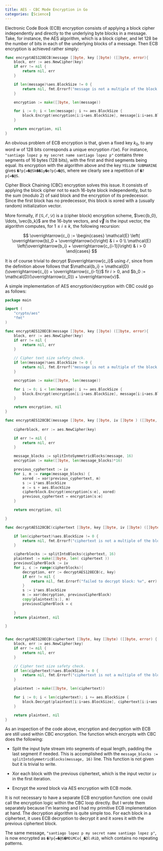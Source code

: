 ```yaml
---
title: AES - CBC Mode Encryption in Go
categories: [Science]
---
```


Electronic Code Book (ECB) encryption consists of applying a block cipher
independently and directly to the underlying byte blocks in a message. Take,
for instance, the AES algorithm, which is a block cipher, and let $128$ be
the number of bits in each of the underlying blocks of a message. Then ECB encryption 
is achieved rather simply:

```go 
func encryptAES128ECB(message []byte, key []byte) ([]byte, error){
	block, err := aes.NewCipher(key)
	if err != nil {
		return nil, err
	}

	if len(message)%aes.BlockSize != 0 {
		return nil, fmt.Errorf("message is not a multiple of the block size")
	}

	encryption := make([]byte, len(message))

	for i := 0; i < len(message); i += aes.BlockSize {
        block.Encrypt(encryption[i:i+aes.BlockSize], message[i:i+aes.BlockSize])
	}

	return encryption, nil
}
```

An obvious problem of ECB encryption is that, given a fixed key $k_0$, to any
word $w$ of 128 bits corresponds a unique encryption $\mathcal{E}(w)$. For
instance, `"santiago lopez p my secret name santiago lopez p"`
contains three segments of 16 bytes (128 bits), with the
first and third segments being equal. Its encryption with the algorithm above
and the key `YELLOW SUBMARINE` gives `�?p{=�@Sk��1y�e?p{=�@S`, where we
clearly see a repetition of `�?p{=�@S`. 

Cipher Block Chaining (CBC) encryption solves this issue. It consists of
applying the block cipher not to each $16$-byte block independently, but to
the sum (modulo 2) of said block and the encryption of its predecessor. Since 
the first block has no predecessor, this block is xored with a (usually random)
initialization vector.

More formally, if $(\mathcal{G}, \mathcal{E}, \mathcal{D})$ is a (cipher block)
encryption scheme, $\vec{b_0}, \ldots, \vec{b_k}$ are the 16-byte vectors, and
$\vec{v}$ is the input vector, the algorithm computes, for $1 \leq i \leq k$,
the following recursion:

$$
\overrightarrow{c_i} := \begin{cases} \mathcal{E} \left( \overrightarrow{b}_0 + \overrightarrow{v}\right) & i = 0 \\ \mathcal{E} \left(\overrightarrow{b_i} + \overrightarrow{c_{i-1}}\right) & i > 0  \end{cases}
$$

It is of course trivial to decrypt $\overrightarrow{c_i}$ using $\mathcal{E}$,
since from the definition above follows that $\mathcal{b_i} =
\mathcal{D}(\overrightarrow{c_i}) + \overrightarrow{c_{i-1}}$ fir $i > 0$, and 
$b_0 := \mathcal{D}(\overrightarrow{c_0}) + \overrightarrow{v}$.

A simple implementation of AES encryption/decryption with CBC could go as follows:

```go 
package main

import (
	"crypto/aes"
	"fmt"
)

func encryptAES128ECB(message []byte, key []byte) ([]byte, error){
	block, err := aes.NewCipher(key)
	if err != nil {
		return nil, err
	}

	// Cipher text size safety check.
	if len(message)%aes.BlockSize != 0 {
		return nil, fmt.Errorf("message is not a multiple of the block size")
	}

	encryption := make([]byte, len(message))

	for i := 0; i < len(message); i += aes.BlockSize {
        block.Encrypt(encryption[i:i+aes.BlockSize], message[i:i+aes.BlockSize])
	}

	return encryption, nil
}

func encryptAES128CBC(message []byte, key []byte, iv []byte ) ([]byte, error){
	
    cipherblock, err := aes.NewCipher(key)

    if err != nil {
        return nil, err
    }

    message_blocks := splitIntoSymmetricBlocks(message, 16)
	encryption := make([]byte, len(message_blocks)*16)

    previous_cyphertext := iv
    for i, m := range(message_blocks) { 
        xored := xor(previous_cyphertext, m)
        s := i*aes.BlockSize
        e := s + aes.BlockSize 
        cipherblock.Encrypt(encryption[s:e], xored)
        previous_cyphertext = encryption[s:e]
    }

    return encryption, nil

}

func decryptAES128CBC(ciphertext []byte, key []byte, iv []byte) ([]byte, error){

	if len(ciphertext)%aes.BlockSize != 0 {
		return nil, fmt.Errorf("ciphertext is not a multiple of the block size")
	}

    cipherblocks := splitIntoBlocks(ciphertext, 16)
	plaintext := make([]byte, len( ciphertext ))
    previousCipherBlock := iv
    for i, c := range(cipherblocks){
        decryption, err := decryptAES128ECB(c, key)
        if err != nil {
			return nil, fmt.Errorf("failed to decrypt block: %v", err)
		}
        s := i*aes.BlockSize
        m := xor(decryption, previousCipherBlock)
        copy(plaintext[s:], m)
        previousCipherBlock = c
        
    }
	return plaintext, nil

}


func decryptAES128ECB(ciphertext []byte, key []byte) ([]byte, error) {
	block, err := aes.NewCipher(key)
	if err != nil {
		return nil, err
	}

	// Cipher text size safety check.
	if len(ciphertext)%aes.BlockSize != 0 {
		return nil, fmt.Errorf("ciphertext is not a multiple of the block size")
	}

	plaintext := make([]byte, len(ciphertext))

	for i := 0; i < len(ciphertext); i += aes.BlockSize {
		block.Decrypt(plaintext[i:i+aes.BlockSize], ciphertext[i:i+aes.BlockSize])
	}

	return plaintext, nil
}
```

As an inspection of the code above, encryption and decryption with ECB are still used within 
CBC encryption. The function which encrypts with CBC does the following:
 
- Split the input byte stream into segments of equal length, padding the last segment if needed. This is accomplished with the `message_blocks := splitIntoSymmetricBlocks(message, 16)` line. This function 
is not given but it is trivial to write. 

- Xor each block with the previous ciphertext, which is the input vector `iv` in the first 
iteration.

- Encrypt the xored block via AES encryption with ECB mode.

It is not necessary to have a separate ECB encryption function: one could call
the encryption logic within the CBC loop directly. But I wrote them separately
because I'm learning and I had my primitive ECB implementation at hand. The
decryption algorithm is quite simple too. For each block in a ciphertext, it
uses ECB decryption to decrypt it and it xores it with the previous ciphertext
block.

The same message, `"santiago lopez p my secret name santiago lopez p"`, is now encrypted 
as `�?p{=�@S�MOiMCo{_�Ӡl˨RiD`, which contains no repeating patterns.












